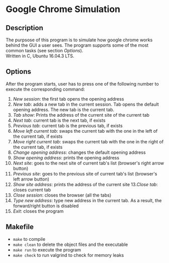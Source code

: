 # Google Chrome Simulation

## Description
The purpsose of this program is to simulate how google chrome works behind the GUI a user sees. The program supports some of the most
common tasks (see section _Options_).<br/>
Written in C, Ubuntu 16.04.3 LTS.

## Options
After the program starts, user has to press one of the following number to execute the corresponding command:
1. *New session*: the first tab opens the opening address
2. *New tab*: adds a new tab in the current session. Tab opens the default opening address. The new tab is the current tab.
3. *Tab show*: Prints the address of the current site of the current tab
4. *Next tab*: current tab is the next tab, if exists
5. *Previous tab*: current tab is the previous tab, if exists
6. *Move left current tab*: swaps the current tab with the one in the left of the current tab, if exists
7. *Move right current tab*: swaps the current tab with the one in the right of the current tab, if exists
8. *Change opening address*: changes the default opening address
9. *Show opening address*: prints the opening address
10. *Next site*: goes to the next site of current tab's list (browser's right arrow button)
11. *Previous site*: goes to the previous site of current tab's list (browser's left arrow button)
12. *Show site address*: prints the address of the current site
13.*Close tab*: closes current tab
14. *Close session*: closes the browser (all the tabs)
15. *Type new address*: type new address in the current tab. As a result, the forward/right button is disabled 
16. *Exit*: closes the program

## Makefile
 - `make` to compile
 - `make clean` to delete the object files and the executable
 - `make run` to execute the program
 - `make check` to run valgrind to check for memory leaks
